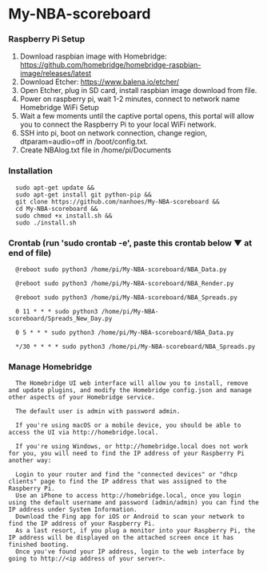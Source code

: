 # My-NBA-scoreboard
### Raspberry Pi Setup
1. Download raspbian image with Homebridge: https://github.com/homebridge/homebridge-raspbian-image/releases/latest
2. Download Etcher: https://www.balena.io/etcher/
3. Open Etcher, plug in SD card, install raspbian image download from file.
4. Power on raspberry pi, wait 1-2 minutes, connect to network name Homebridge WiFi Setup
5. Wait a few moments until the captive portal opens, this portal will allow you to connect the Raspberry Pi to your local WiFi network.
6. SSH into pi, boot on network connection, change region, dtparam=audio=off in /boot/config.txt.
7. Create NBAlog.txt file in /home/pi/Documents

### Installation
      sudo apt-get update &&
      sudo apt-get install git python-pip &&
      git clone https://github.com/nanhoes/My-NBA-scoreboard &&
      cd My-NBA-scoreboard &&
      sudo chmod +x install.sh &&
      sudo ./install.sh
      
### Crontab (run 'sudo crontab -e', paste this crontab below ▼ at end of file)
      @reboot sudo python3 /home/pi/My-NBA-scoreboard/NBA_Data.py

      @reboot sudo python3 /home/pi/My-NBA-scoreboard/NBA_Render.py

      @reboot sudo python3 /home/pi/My-NBA-scoreboard/NBA_Spreads.py

      0 11 * * * sudo python3 /home/pi/My-NBA-scoreboard/Spreads_New_Day.py

      0 5 * * * sudo python3 /home/pi/My-NBA-scoreboard/NBA_Data.py

      */30 * * * * sudo python3 /home/pi/My-NBA-scoreboard/NBA_Spreads.py
      
### Manage Homebridge
      The Homebridge UI web interface will allow you to install, remove and update plugins, and modify the Homebridge config.json and manage other aspects of your Homebridge service.

      The default user is admin with password admin.

      If you're using macOS or a mobile device, you should be able to access the UI via http://homebridge.local.

      If you're using Windows, or http://homebridge.local does not work for you, you will need to find the IP address of your Raspberry Pi another way:

      Login to your router and find the "connected devices" or "dhcp clients" page to find the IP address that was assigned to the Raspberry Pi.
      Use an iPhone to access http://homebridge.local, once you login using the default username and password (admin/admin) you can find the IP address under System Information.
      Download the Fing app for iOS or Android to scan your network to find the IP address of your Raspberry Pi.
      As a last resort, if you plug a monitor into your Raspberry Pi, the IP address will be displayed on the attached screen once it has finished booting.
      Once you've found your IP address, login to the web interface by going to http://<ip address of your server>.
